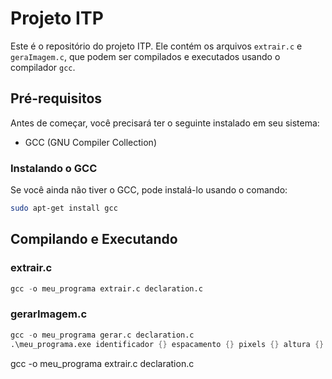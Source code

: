 # Projeto ITP

Este é o repositório do projeto ITP. Ele contém os arquivos `extrair.c` e `geraImagem.c`, que podem ser compilados e executados usando o compilador `gcc`.

## Pré-requisitos

Antes de começar, você precisará ter o seguinte instalado em seu sistema:

- GCC (GNU Compiler Collection)

### Instalando o GCC

Se você ainda não tiver o GCC, pode instalá-lo usando o comando:

```sh
sudo apt-get install gcc
```

## Compilando e Executando

### extrair.c

```s
gcc -o meu_programa extrair.c declaration.c
```

### gerarImagem.c

```s
gcc -o meu_programa gerar.c declaration.c
.\meu_programa.exe identificador {} espacamento {} pixels {} altura {} nome {}
```
gcc -o meu_programa extrair.c declaration.c